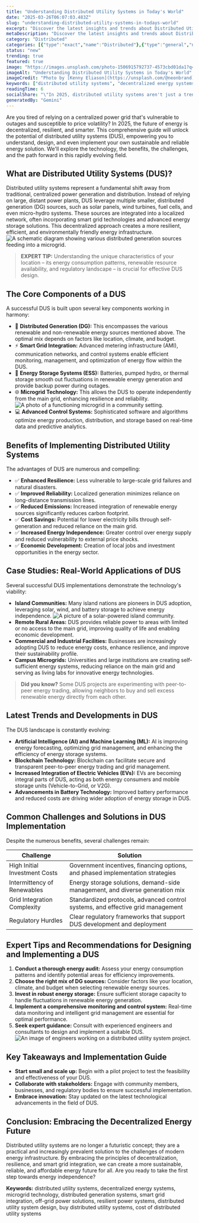 ```yaml
---
title: "Understanding Distributed Utility Systems in Today's World"
date: "2025-03-26T06:07:03.483Z"
slug: "understanding-distributed-utility-systems-in-todays-world"
excerpt: "Discover the latest insights and trends about Distributed Utility Systems. This comprehensive guide covers everything you need to know about Distributed Utility Systems in 2025."
metaDescription: "Discover the latest insights and trends about Distributed Utility Systems. This comprehensive guide covers everything you need to know about Distributed Ut..."
category: "Distributed"
categories: [{"type":"exact","name":"Distributed"},{"type":"general","name":"Energy"},{"type":"medium","name":"Power Grids"},{"type":"specific","name":"Microgrids"},{"type":"niche","name":"Renewable Integration"}]
status: "new"
trending: true
featured: true
image: "https://images.unsplash.com/photo-1506915792737-4573cbd01da1?q=85&w=1200&fit=max&fm=webp&auto=compress"
imageAlt: "Understanding Distributed Utility Systems in Today's World"
imageCredit: "Photo by [Kenny Eliason](https://unsplash.com/@neonbrand) on Unsplash"
keywords: ["distributed utility systems", "decentralized energy systems", "microgrid technology", "distributed generation systems", "smart grid integration", "off-grid power solutions", "resilient power systems", "distributed utility system design", "buy distributed utility systems", "cost of distributed utility systems"]
readingTime: 6
socialShare: "\"In 2025, distributed utility systems aren't just a trend—they're reshaping how we power our world, offering unprecedented resilience and control over our energy future.\""
generatedBy: "Gemini"
---
```




Are you tired of relying on a centralized power grid that's vulnerable to outages and susceptible to price volatility?  In 2025, the future of energy is decentralized, resilient, and smarter.  This comprehensive guide will unlock the potential of distributed utility systems (DUS), empowering you to understand, design, and even implement your own sustainable and reliable energy solution.  We'll explore the technology, the benefits, the challenges, and the path forward in this rapidly evolving field.

## What are Distributed Utility Systems (DUS)?

Distributed utility systems represent a fundamental shift away from traditional, centralized power generation and distribution.  Instead of relying on large, distant power plants, DUS leverage multiple smaller, distributed generation (DG) sources, such as solar panels, wind turbines, fuel cells, and even micro-hydro systems. These sources are integrated into a localized network, often incorporating smart grid technologies and advanced energy storage solutions.  This decentralized approach creates a more resilient, efficient, and environmentally friendly energy infrastructure.  ![A schematic diagram showing various distributed generation sources feeding into a microgrid.](https://images.unsplash.com/photo-1711657229106-d02054dc7e13?q=85&w=1200&fit=max&fm=webp&auto=compress)

> **EXPERT TIP:**  Understanding the unique characteristics of your location – its energy consumption patterns, renewable resource availability, and regulatory landscape – is crucial for effective DUS design.

## The Core Components of a DUS

A successful DUS is built upon several key components working in harmony:

* 🔑 **Distributed Generation (DG):** This encompasses the various renewable and non-renewable energy sources mentioned above.  The optimal mix depends on factors like location, climate, and budget.
* ⚡ **Smart Grid Integration:**  Advanced metering infrastructure (AMI), communication networks, and control systems enable efficient monitoring, management, and optimization of energy flow within the DUS.
* 🔋 **Energy Storage Systems (ESS):** Batteries, pumped hydro, or thermal storage smooth out fluctuations in renewable energy generation and provide backup power during outages.
* 🌐 **Microgrid Technology:**  This allows the DUS to operate independently from the main grid, enhancing resilience and reliability.  ![A photo of a functioning microgrid in a community setting.](https://images.unsplash.com/photo-1718941328440-4197f8896f4a?q=85&w=1200&fit=max&fm=webp&auto=compress)
* 💻 **Advanced Control Systems:** Sophisticated software and algorithms optimize energy production, distribution, and storage based on real-time data and predictive analytics.

## Benefits of Implementing Distributed Utility Systems

The advantages of DUS are numerous and compelling:

* ✅ **Enhanced Resilience:**  Less vulnerable to large-scale grid failures and natural disasters.
* ✅ **Improved Reliability:**  Localized generation minimizes reliance on long-distance transmission lines.
* ✅ **Reduced Emissions:**  Increased integration of renewable energy sources significantly reduces carbon footprint.
* ✅ **Cost Savings:**  Potential for lower electricity bills through self-generation and reduced reliance on the main grid.
* ✅ **Increased Energy Independence:**  Greater control over energy supply and reduced vulnerability to external price shocks.
* ✅ **Economic Development:**  Creation of local jobs and investment opportunities in the energy sector.

## Case Studies: Real-World Applications of DUS

Several successful DUS implementations demonstrate the technology's viability:

* **Island Communities:**  Many island nations are pioneers in DUS adoption, leveraging solar, wind, and battery storage to achieve energy independence.  ![A picture of a solar-powered island community.](https://images.unsplash.com/photo-1605027581722-173d57ce506a?q=85&w=1200&fit=max&fm=webp&auto=compress)
* **Remote Rural Areas:**  DUS provides reliable power to areas with limited or no access to the main grid, improving quality of life and enabling economic development.
* **Commercial and Industrial Facilities:**  Businesses are increasingly adopting DUS to reduce energy costs, enhance resilience, and improve their sustainability profile.
* **Campus Microgrids:** Universities and large institutions are creating self-sufficient energy systems, reducing reliance on the main grid and serving as living labs for innovative energy technologies.

> **Did you know?**  Some DUS projects are experimenting with peer-to-peer energy trading, allowing neighbors to buy and sell excess renewable energy directly from each other.

## Latest Trends and Developments in DUS

The DUS landscape is constantly evolving:

* **Artificial Intelligence (AI) and Machine Learning (ML):**  AI is improving energy forecasting, optimizing grid management, and enhancing the efficiency of energy storage systems.
* **Blockchain Technology:**  Blockchain can facilitate secure and transparent peer-to-peer energy trading and grid management.
* **Increased Integration of Electric Vehicles (EVs):**  EVs are becoming integral parts of DUS, acting as both energy consumers and mobile storage units (Vehicle-to-Grid, or V2G).
* **Advancements in Battery Technology:**  Improved battery performance and reduced costs are driving wider adoption of energy storage in DUS.

## Common Challenges and Solutions in DUS Implementation

Despite the numerous benefits, several challenges remain:

| Challenge                     | Solution                                                                     |
|------------------------------|-----------------------------------------------------------------------------|
| High Initial Investment Costs | Government incentives, financing options, and phased implementation strategies |
| Intermittency of Renewables   | Energy storage solutions, demand-side management, and diverse generation mix    |
| Grid Integration Complexity   | Standardized protocols, advanced control systems, and effective grid management |
| Regulatory Hurdles           | Clear regulatory frameworks that support DUS development and deployment       |

## Expert Tips and Recommendations for Designing and Implementing a DUS

1. **Conduct a thorough energy audit:**  Assess your energy consumption patterns and identify potential areas for efficiency improvements.
2. **Choose the right mix of DG sources:**  Consider factors like your location, climate, and budget when selecting renewable energy sources.
3. **Invest in robust energy storage:**  Ensure sufficient storage capacity to handle fluctuations in renewable energy generation.
4. **Implement a comprehensive monitoring and control system:**  Real-time data monitoring and intelligent grid management are essential for optimal performance.
5. **Seek expert guidance:**  Consult with experienced engineers and consultants to design and implement a suitable DUS. ![An image of engineers working on a distributed utility system project.](https://images.unsplash.com/photo-1692639416441-2ae2deb1ff9a?q=85&w=1200&fit=max&fm=webp&auto=compress)

## Key Takeaways and Implementation Guide

* **Start small and scale up:**  Begin with a pilot project to test the feasibility and effectiveness of your DUS.
* **Collaborate with stakeholders:**  Engage with community members, businesses, and regulatory bodies to ensure successful implementation.
* **Embrace innovation:**  Stay updated on the latest technological advancements in the field of DUS.

## Conclusion: Embracing the Decentralized Energy Future

Distributed utility systems are no longer a futuristic concept; they are a practical and increasingly prevalent solution to the challenges of modern energy infrastructure. By embracing the principles of decentralization, resilience, and smart grid integration, we can create a more sustainable, reliable, and affordable energy future for all.  Are you ready to take the first step towards energy independence?

**Keywords:** distributed utility systems, decentralized energy systems, microgrid technology, distributed generation systems, smart grid integration, off-grid power solutions, resilient power systems, distributed utility system design, buy distributed utility systems, cost of distributed utility systems
